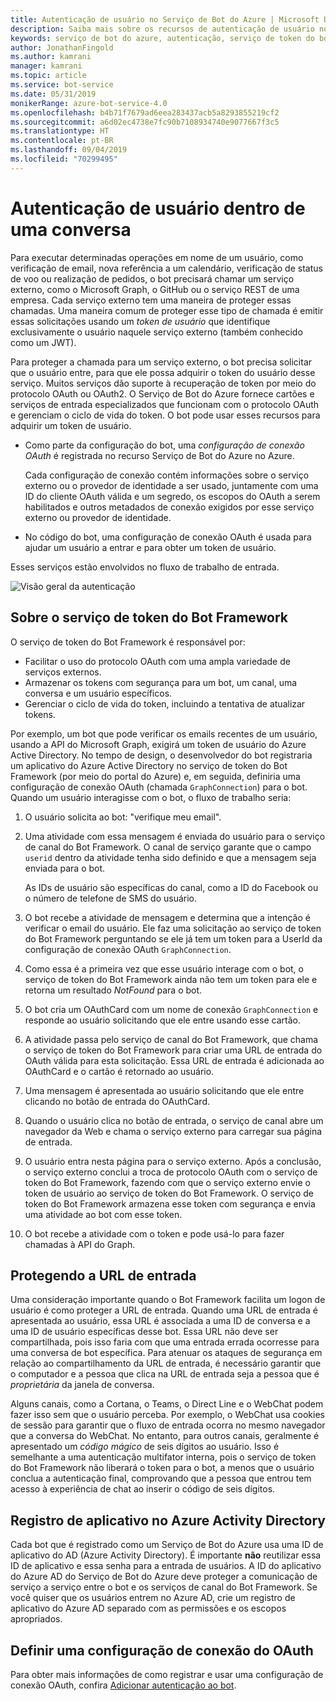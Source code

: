 ```yaml
---
title: Autenticação de usuário no Serviço de Bot do Azure | Microsoft Docs
description: Saiba mais sobre os recursos de autenticação de usuário no Serviço de Bot do Azure.
keywords: serviço de bot do azure, autenticação, serviço de token do bot framework
author: JonathanFingold
ms.author: kamrani
manager: kamrani
ms.topic: article
ms.service: bot-service
ms.date: 05/31/2019
monikerRange: azure-bot-service-4.0
ms.openlocfilehash: b4b71f7679ad6eea283437acb5a8293855219cf2
ms.sourcegitcommit: a6d02ec4738e7fc90b7108934740e9077667f3c5
ms.translationtype: HT
ms.contentlocale: pt-BR
ms.lasthandoff: 09/04/2019
ms.locfileid: "70299495"
---
```

# <a name="user-authentication-within-a-conversation"></a>Autenticação de usuário dentro de uma conversa

Para executar determinadas operações em nome de um usuário, como verificação de email, nova referência a um calendário, verificação de status de voo ou realização de pedidos, o bot precisará chamar um serviço externo, como o Microsoft Graph, o GitHub ou o serviço REST de uma empresa.
Cada serviço externo tem uma maneira de proteger essas chamadas. Uma maneira comum de proteger esse tipo de chamada é emitir essas solicitações usando um _token de usuário_ que identifique exclusivamente o usuário naquele serviço externo (também conhecido como um JWT).

Para proteger a chamada para um serviço externo, o bot precisa solicitar que o usuário entre, para que ele possa adquirir o token do usuário desse serviço.
Muitos serviços dão suporte à recuperação de token por meio do protocolo OAuth ou OAuth2.
O Serviço de Bot do Azure fornece cartões e serviços de entrada especializados que funcionam com o protocolo OAuth e gerenciam o ciclo de vida do token. O bot pode usar esses recursos para adquirir um token de usuário.

- Como parte da configuração do bot, uma _configuração de conexão OAuth_ é registrada no recurso Serviço de Bot do Azure no Azure.

    Cada configuração de conexão contém informações sobre o serviço externo ou o provedor de identidade a ser usado, juntamente com uma ID do cliente OAuth válida e um segredo, os escopos do OAuth a serem habilitados e outros metadados de conexão exigidos por esse serviço externo ou provedor de identidade.

- No código do bot, uma configuração de conexão OAuth é usada para ajudar um usuário a entrar e para obter um token de usuário.

Esses serviços estão envolvidos no fluxo de trabalho de entrada.

![Visão geral da autenticação](./media/bot-builder-concept-authentication.png)

## <a name="about-the-bot-framework-token-service"></a>Sobre o serviço de token do Bot Framework

O serviço de token do Bot Framework é responsável por:

- Facilitar o uso do protocolo OAuth com uma ampla variedade de serviços externos.
- Armazenar os tokens com segurança para um bot, um canal, uma conversa e um usuário específicos.
- Gerenciar o ciclo de vida do token, incluindo a tentativa de atualizar tokens.

Por exemplo, um bot que pode verificar os emails recentes de um usuário, usando a API do Microsoft Graph, exigirá um token de usuário do Azure Active Directory. No tempo de design, o desenvolvedor do bot registraria um aplicativo do Azure Active Directory no serviço de token do Bot Framework (por meio do portal do Azure) e, em seguida, definiria uma configuração de conexão OAuth (chamada `GraphConnection`) para o bot. Quando um usuário interagisse com o bot, o fluxo de trabalho seria:

1. O usuário solicita ao bot: "verifique meu email".
1. Uma atividade com essa mensagem é enviada do usuário para o serviço de canal do Bot Framework. O canal de serviço garante que o campo `userid` dentro da atividade tenha sido definido e que a mensagem seja enviada para o bot.

    As IDs de usuário são específicas do canal, como a ID do Facebook ou o número de telefone de SMS do usuário.

1. O bot recebe a atividade de mensagem e determina que a intenção é verificar o email do usuário. Ele faz uma solicitação ao serviço de token do Bot Framework perguntando se ele já tem um token para a UserId da configuração de conexão OAuth `GraphConnection`.
1. Como essa é a primeira vez que esse usuário interage com o bot, o serviço de token do Bot Framework ainda não tem um token para ele e retorna um resultado _NotFound_ para o bot.
1. O bot cria um OAuthCard com um nome de conexão `GraphConnection` e responde ao usuário solicitando que ele entre usando esse cartão.
1. A atividade passa pelo serviço de canal do Bot Framework, que chama o serviço de token do Bot Framework para criar uma URL de entrada do OAuth válida para esta solicitação. Essa URL de entrada é adicionada ao OAuthCard e o cartão é retornado ao usuário.
1. Uma mensagem é apresentada ao usuário solicitando que ele entre clicando no botão de entrada do OAuthCard.
1. Quando o usuário clica no botão de entrada, o serviço de canal abre um navegador da Web e chama o serviço externo para carregar sua página de entrada.
1. O usuário entra nesta página para o serviço externo. Após a conclusão, o serviço externo conclui a troca de protocolo OAuth com o serviço de token do Bot Framework, fazendo com que o serviço externo envie o token de usuário ao serviço de token do Bot Framework. O serviço de token do Bot Framework armazena esse token com segurança e envia uma atividade ao bot com esse token.
1. O bot recebe a atividade com o token e pode usá-lo para fazer chamadas à API do Graph.

## <a name="securing-the-sign-in-url"></a>Protegendo a URL de entrada

Uma consideração importante quando o Bot Framework facilita um logon de usuário é como proteger a URL de entrada. Quando uma URL de entrada é apresentada ao usuário, essa URL é associada a uma ID de conversa e a uma ID de usuário específicas desse bot. Essa URL não deve ser compartilhada, pois isso faria com que uma entrada errada ocorresse para uma conversa de bot específica. Para atenuar os ataques de segurança em relação ao compartilhamento da URL de entrada, é necessário garantir que o computador e a pessoa que clica na URL de entrada seja a pessoa que é _proprietária_ da janela de conversa.

Alguns canais, como a Cortana, o Teams, o Direct Line e o WebChat podem fazer isso sem que o usuário perceba. Por exemplo, o WebChat usa cookies de sessão para garantir que o fluxo de entrada ocorra no mesmo navegador que a conversa do WebChat. No entanto, para outros canais, geralmente é apresentado um _código mágico_ de seis dígitos ao usuário. Isso é semelhante a uma autenticação multifator interna, pois o serviço de token do Bot Framework não liberará o token para o bot, a menos que o usuário conclua a autenticação final, comprovando que a pessoa que entrou tem acesso à experiência de chat ao inserir o código de seis dígitos.

## <a name="azure-activity-directory-application-registration"></a>Registro de aplicativo no Azure Activity Directory

Cada bot que é registrado como um Serviço de Bot do Azure usa uma ID de aplicativo do AD (Azure Activity Directory). É importante **não** reutilizar essa ID de aplicativo e essa senha para a entrada de usuários. A ID do aplicativo do Azure AD do Serviço de Bot do Azure deve proteger a comunicação de serviço a serviço entre o bot e os serviços de canal do Bot Framework. Se você quiser que os usuários entrem no Azure AD, crie um registro de aplicativo do Azure AD separado com as permissões e os escopos apropriados.

## <a name="configure-an-oauth-connection-setting"></a>Definir uma configuração de conexão do OAuth

Para obter mais informações de como registrar e usar uma configuração de conexão OAuth, confira [Adicionar autenticação ao bot](bot-builder-authentication.md).
